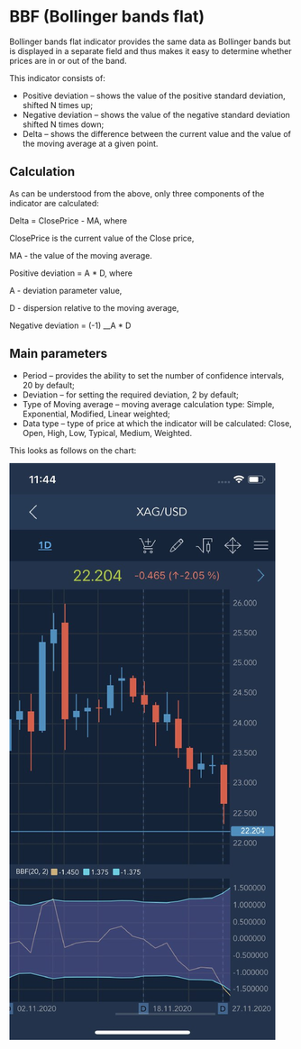 # BBF \(Bollinger bands flat\)

Bollinger bands flat indicator provides the same data as Bollinger bands but is displayed in a separate field and thus makes it easy to determine whether prices are in or out of the band.

This indicator consists of:

* Positive deviation – shows the value of the positive standard deviation, shifted N times up;
* Negative deviation – shows the value of the negative standard deviation shifted N times down;
* Delta – shows the difference between the current value and the value of the moving average at a given point. 

## Calculation

As can be understood from the above, only three components of the indicator are calculated:

Delta = ClosePrice - MA, where

ClosePrice is the current value of the Close price,

MA - the value of the moving average.

Positive deviation = A \* D, where

A - deviation parameter value,

D - dispersion relative to the moving average,

Negative deviation = \(-1\) \_\_A \* D

## Main parameters

* Period – provides the ability to set the number of confidence intervals, 20 by default;
* Deviation – for setting the required deviation, 2 by default;
* Type of Moving average – moving average calculation type: Simple, Exponential, Modified, Linear weighted;
* Data type – type of price at which the indicator will be calculated: Close, Open, High, Low, Typical, Medium, Weighted.

This looks as follows on the chart:

![](../../../../../.gitbook/assets/bbf%20%288%29.jpg)

